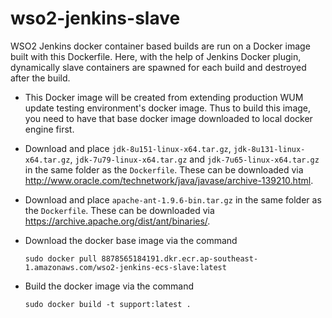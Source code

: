 # wso2-jenkins-slave

WSO2 Jenkins docker container based builds are run on a Docker image built with this Dockerfile.
Here, with the help of Jenkins Docker plugin, dynamically slave containers are spawned for each build
and destroyed after the build.

* This Docker image will be created from extending production WUM update testing environment's docker image. Thus to build this image, you need to have that base docker image downloaded to local docker engine first.

* Download and place `jdk-8u151-linux-x64.tar.gz`, `jdk-8u131-linux-x64.tar.gz`, `jdk-7u79-linux-x64.tar.gz` and `jdk-7u65-linux-x64.tar.gz` in the same folder as the `Dockerfile`. These can be downloaded via http://www.oracle.com/technetwork/java/javase/archive-139210.html.

* Download and place `apache-ant-1.9.6-bin.tar.gz` in the same folder as the `Dockerfile`. These can be downloaded via https://archive.apache.org/dist/ant/binaries/.

* Download the docker base image via the command 

  `sudo docker pull 8878565184191.dkr.ecr.ap-southeast-1.amazonaws.com/wso2-jenkins-ecs-slave:latest`

* Build the docker image via the command 

  `sudo docker build -t support:latest .`
